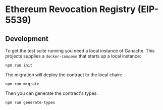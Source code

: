 # Ethereum Revocation Registry (EIP-5539)

## Development

To get the test suite running you need a local instance of Ganache.
This projects supplies a `docker-compose` that starts up a local instance:

```
npm run init
```

The migration will deploy the contract to the local chain:

```
npm run migrate
```

Then you can generate the contract's types:

```
npm run generate-types
```
